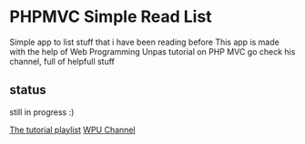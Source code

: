 # PHPMVC Simple Read List
Simple app to list stuff that i have been reading before
This app is made with the help of Web Programming Unpas tutorial on PHP MVC
go check his channel, full of helpfull stuff

## status
still in progress :)

[The tutorial playlist](https://youtube.com/playlist?list=PLFIM0718LjIVEh_d-h5wAjsdv2W4SAtkx)
[WPU Channel](https://www.youtube.com/c/WebProgrammingUNPAS)
